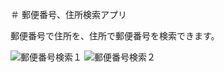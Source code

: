 ＃ 郵便番号、住所検索アプリ

郵便番号で住所を、住所で郵便番号を検索できます。


![郵便番号検索１](https://github.com/LET-137/PostalCodeSearch/assets/152361449/a451263e-5528-42b0-8c22-a6bd724c3ba3)  ![郵便番号検索２](https://github.com/LET-137/PostalCodeSearch/assets/152361449/c55db2b0-a17e-4620-98a5-4303605e5c5c)

